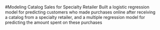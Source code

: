 #Modeling Catalog Sales for Specialty Retailer 
Built a logistic regression model for predicting customers who made purchases online after receiving a catalog from a specialty retailer, and a multiple regression model for predicting the amount spent on these purchases
